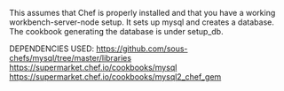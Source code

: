 This assumes that Chef is properly installed and that you have a working workbench-server-node setup. It sets up mysql and creates a database.
The cookbook generating the database is under setup_db.

DEPENDENCIES USED:
https://github.com/sous-chefs/mysql/tree/master/libraries
https://supermarket.chef.io/cookbooks/mysql
https://supermarket.chef.io/cookbooks/mysql2_chef_gem
